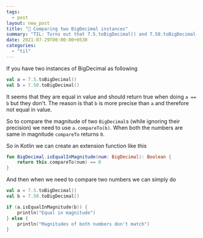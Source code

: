 ```yaml
---
tags:
  - post
layout: new_post
title: "📝 Comparing two BigDecimal instances"
summary: "TIL: Turns out that 7.5.toBigDecimal() and 7.50.toBigDecimal() are not equal"
date: 2021-07-29T00:00:00+0530
categories:
  - "til"
---
```


If you have two instances of BigDecimal as following

```kotlin
val a = 7.5.toBigDecimal()
val b = 7.50.toBigDecimal()
```

It seems that they are equal in value and should return true when doing `a == b` but they don't. The reason is that `b` is more precise than `a` and therefore not equal in value.

So to compare the magnitude of two `BigDecimal`s (while ignoring their precision) we need to use `a.compareTo(b)`. When both the numbers are same in magnitude `compareTo` returns `0`.

So in Kotlin we can create an extension function like this

```kotlin
fun BigDecimal.isEqualInMagnitude(num: BigDecimal): Boolean {
    return this.compareTo(num) == 0
}
```

And then when we need to compare two numbers we can simply do

```kotlin
val a = 7.5.toBigDecimal()
val b = 7.50.toBigDecimal()

if (a.isEqualInMagnitude(b)) {
    println("Equal in magnitude")
} else {
    println("Magnitudes of both numbers don't match")
}
```
